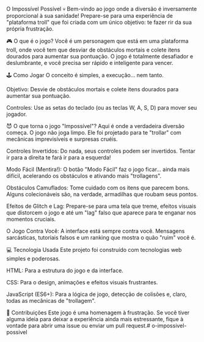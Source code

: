 O Impossível Possível 💀
Bem-vindo ao jogo onde a diversão é inversamente proporcional à sua sanidade! Prepare-se para uma experiência de "plataforma troll" que foi criada com um único objetivo: te fazer rir da sua própria frustração.

🎮 O que é o jogo?
Você é um personagem que está em uma plataforma troll, onde você tem que desviar de obstáculos mortais e colete itens dourados para aumentar sua pontuação. O jogo é totalmente desafiador e deslumbrante, e você precisa ser rápido e inteligente para vencer.

🕹️ Como Jogar
O conceito é simples, a execução... nem tanto.

Objetivo: Desvie de obstáculos mortais e colete itens dourados para aumentar sua pontuação.

Controles: Use as setas do teclado (ou as teclas W, A, S, D) para mover seu jogador.

😈 O que torna o jogo "Impossível"?
Aqui é onde a verdadeira diversão começa. O jogo não joga limpo. Ele foi projetado para te "trollar" com mecânicas imprevisíveis e surpresas cruéis.

Controles Invertidos: Do nada, seus controles podem ser invertidos. Tentar ir para a direita te fará ir para a esquerda!

Modo Fácil (Mentira!): O botão "Modo Fácil" faz o jogo ficar... ainda mais difícil, acelerando os obstáculos e ativando mais "trollagens".

Obstáculos Camuflados: Tome cuidado com os itens que parecem bons. Alguns colecionáveis são, na verdade, armadilhas que roubam seus pontos.

Efeitos de Glitch e Lag: Prepare-se para uma tela que treme, efeitos visuais que distorcem o jogo e até um "lag" falso que aparece para te enganar nos momentos cruciais.

O Jogo Contra Você: A interface está sempre contra você. Mensagens sarcásticas, tutoriais falsos e um ranking que mostra o quão "ruim" você é.

💻 Tecnologia Usada
Este projeto foi construído com tecnologias web simples e poderosas.

HTML: Para a estrutura do jogo e da interface.

CSS: Para o design, animações e efeitos visuais frustrantes.

JavaScript (ES6+): Para a lógica de jogo, detecção de colisões e, claro, todas as mecânicas de "trollagem".

🤝 Contribuições
Este jogo é uma homenagem à frustração. Se você tiver alguma ideia para deixar a experiência ainda mais estressante, fique à vontade para abrir uma issue ou enviar um pull request.#   o - i m p o s s i v e l - p o s s i v e l  
 